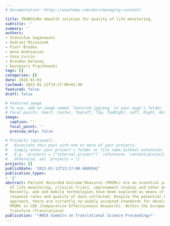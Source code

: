 ```yaml
---
# Documentation: https://wowchemy.com/docs/managing-content/

title: TRANSFoRm eHealth solution for quality of life monitoring.
subtitle: ''
summary: ''
authors:
- Stanisław Saganowski
- Andrzej Misiaszek
- Piotr Bródka
- Anna Andreasson
- Vasa Curcin
- Brendan Delaney
- Kazimierz Frączkowski
tags: []
categories: []
date: 2016-01-01
lastmod: 2022-01-12T14:27:00+01:00
featured: false
draft: false

# Featured image
# To use, add an image named `featured.jpg/png` to your page's folder.
# Focal points: Smart, Center, TopLeft, Top, TopRight, Left, Right, BottomLeft, Bottom, BottomRight.
image:
  caption: ''
  focal_point: ''
  preview_only: false

# Projects (optional).
#   Associate this post with one or more of your projects.
#   Simply enter your project's folder or file name without extension.
#   E.g. `projects = ["internal-project"]` references `content/project/deep-learning/index.md`.
#   Otherwise, set `projects = []`.
projects: []
publishDate: '2022-01-12T13:27:00.460054Z'
publication_types:
- '2'
abstract: Patient Recorded Outcome Measures (PROMs) are an essential part of quality
  of life monitoring, clinical trials, improvement studies and other medical tasks.
  Recently, web and mobile technologies have been explored as means of improving the
  response rates and quality of data collected. Despite the potential benefit of this
  approach, there are currently no widely accepted standards for developing or implementing
  PROMs in CER (Comparative Effectiveness Research). Within the European Union project
  Transform (Translational
publication: '*AMIA Summits on Translational Science Proceedings*'
---
```

